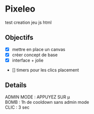 # Pixeleo 
test creation jeu js html  
## Objectifs
- [x] mettre en place un canvas
- [x] créer concept de base
- [x] interface + jolie
- [] timers pour les clics placement  
## Details
ADMIN MODE : APPUYEZ SUR µ  
BOMB : 1h de cooldown sans admin mode   
CLIC : 3 sec
